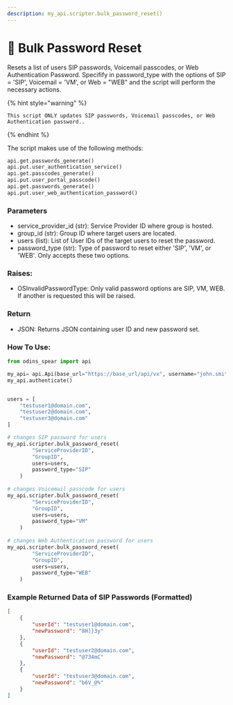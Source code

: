 ```yaml
---
description: my_api.scripter.bulk_password_reset()
---
```


# 🔑 Bulk Password Reset

Resets a list of users SIP passwords, Voicemail passcodes, or Web Authentication Password. Specifify in password\_type with the options of SIP = 'SIP', Voicemail = 'VM', or Web = "WEB" and the script will perform the necessary actions.

{% hint style="warning" %}
```
This script ONLY updates SIP passwords, Voicemail passcodes, or Web Authentication password..
```
{% endhint %}

The script makes use of the following methods:

```python
api.get.passwords_generate()
api.put.user_authentication_service()
api.get.passcodes_generate()
api.put.user_portal_passcode()
api.get.passwords_generate()
api.put.user_web_authentication_password()
```

### Parameters

* service\_provider\_id (str): Service Provider ID where group is hosted.
* group\_id (str): Group ID where target users are located.
* users (list): List of User IDs of the target users to reset the password.
* password\_type (str): Type of password to reset either 'SIP', 'VM', or 'WEB'. Only accepts these two options.

### Raises:

* OSInvalidPasswordType: Only valid password options are SIP, VM, WEB. If another is requested this will be raised.

### Return

* JSON: Returns JSON containing user ID and new password set.

### How To Use:

```python
from odins_spear import api

my_api= api.Api(base_url="https://base_url/api/vx", username="john.smith", password="ODIN_INSTANCE_1")
my_api.authenticate()


users = [
    "testuser1@domain.com",
    "testuser2@domain.com",
    "testuser3@domain.com"
]

# changes SIP password for users
my_api.scripter.bulk_password_reset(
        "ServiceProviderID",
        "GroupID",
        users=users,
        password_type="SIP"   
    )
    
# changes Voicemail passcode for users
my_api.scripter.bulk_password_reset(
        "ServiceProviderID",
        "GroupID",
        users=users,
        password_type="VM"   
    )
    
# changes Web Authentication password for users
my_api.scripter.bulk_password_reset(
        "ServiceProviderID",
        "GroupID",
        users=users,
        password_type="WEB"   
    )
```

### Example Returned Data of SIP Passwords (Formatted)

```json
[
    {
        "userId": "testuser1@domain.com",
        "newPassword": "8H]}3y"
    },
    {
        "userId": "testuser2@domain.com",
        "newPassword": "@734mC"
    },
    {
        "userId": "testuser3@domain.com",
        "newPassword": "b6V_@%"
    }
]
```
